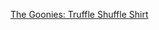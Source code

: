 ---
layout: post
wordpress_id: 695
wordpress_url: http://noesbueno.com/archives/695
date: '2010-06-28 15:00:38 -0500'
date_gmt: '2010-06-28 20:00:38 -0500'
body: |
  <p><a href="http://www.epicponyz.com/2010/06/goonies-truffle-shuffle-shirt.html">The Goonies: Truffle Shuffle Shirt</a></p>
---